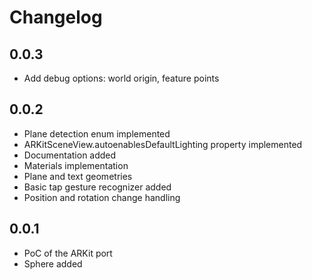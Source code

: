 # Changelog

## 0.0.3

* Add debug options: world origin, feature points

## 0.0.2

* Plane detection enum implemented
* ARKitSceneView.autoenablesDefaultLighting property implemented
* Documentation added
* Materials implementation
* Plane and text geometries
* Basic tap gesture recognizer added
* Position and rotation change handling

## 0.0.1

* PoC of the ARKit port
* Sphere added
